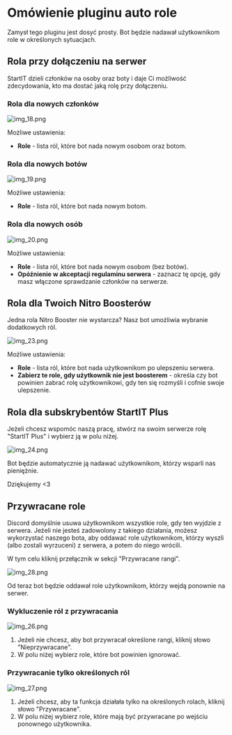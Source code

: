 # Omówienie pluginu auto role

Zamysł tego pluginu jest dosyć prosty. Bot będzie nadawał użytkownikom role w określonych sytuacjach.

## Rola przy dołączeniu na serwer

StartIT dzieli członków na osoby oraz boty i daje Ci możliwość zdecydowania, kto ma dostać jaką rolę przy dołączeniu.

### Rola dla nowych członków

![img_18.png](autoroles_1.png)

Możliwe ustawienia:
- **Role** - lista ról, które bot nada nowym osobom oraz botom.

### Rola dla nowych botów

![img_19.png](autoroles_2.png)


Możliwe ustawienia:
- **Role** - lista ról, które bot nada nowym botom.

### Rola dla nowych osób

![img_20.png](autoroles_3.png)

Możliwe ustawienia:
- **Role** - lista ról, które bot nada nowym osobom (bez botów).
- **Opóźnienie w akceptacji regulaminu serwera** - zaznacz tę opcję, gdy masz włączone sprawdzanie członków na serwerze.

## Rola dla Twoich Nitro Boosterów

Jedna rola Nitro Booster nie wystarcza? Nasz bot umożliwia wybranie dodatkowych ról.

![img_23.png](autoroles_4.png)

Możliwe ustawienia:
- **Role** - lista ról, które bot nada użytkownikom po ulepszeniu serwera.
- **Zabierz te role, gdy użytkownik nie jest boosterem** - określa czy bot powinien zabrać rolę użytkownikowi, gdy ten się rozmyśli i cofnie swoje ulepszenie.


## Rola dla subskrybentów StartIT Plus

Jeżeli chcesz wspomóc naszą pracę, stwórz na swoim serwerze rolę "StartIT Plus" i wybierz ją w polu niżej.

![img_24.png](autoroles_5.png)

Bot będzie automatycznie ją nadawać użytkownikom, którzy wsparli nas pieniężnie.

Dziękujemy <3

## Przywracane role

Discord domyślnie usuwa użytkownikom wszystkie role, gdy ten wyjdzie z serwera.
Jeżeli nie jesteś zadowolony z takiego działania, możesz wykorzystać naszego bota, 
aby oddawać role użytkownikom, którzy wyszli (albo zostali wyrzuceni) z serwera, a potem do niego wrócili.

W tym celu kliknij przełącznik w sekcji "Przywracane rangi".

![img_28.png](autoroles_6.png)

Od teraz bot będzie oddawał role użytkownikom, którzy wejdą ponownie na serwer.

### Wykluczenie ról z przywracania

![img_26.png](autoroles_7.png)

1. Jeżeli nie chcesz, aby bot przywracał określone rangi, kliknij słowo "Nieprzywracane".
2. W polu niżej wybierz role, które bot powinien ignorować.

### Przywracanie tylko określonych ról

![img_27.png](autoroles_8.png)

1. Jeżeli chcesz, aby ta funkcja działała tylko na określonych rolach, kliknij słowo "Przywracane".
2. W polu niżej wybierz role, które mają być przywracane po wejściu ponownego użytkownika.
